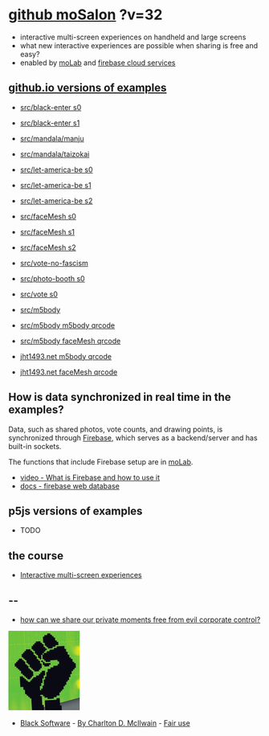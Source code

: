 # [github moSalon](https://github.com/molab-itp/moSalon) ?v=32

- interactive multi-screen experiences on handheld and large screens
- what new interactive experiences are possible when sharing is free and easy?
- enabled by [moLab](https://github.com/molab-itp/moLib) and [firebase cloud services](https://firebase.google.com)

## [github.io versions of examples](https://molab-itp.github.io/moSalon?v=32)

- [src/black-enter s0](src/black-enter/?v=32&group=s0)
- [src/black-enter s1](src/black-enter/?v=32&group=s1)

- [src/mandala/manju](src/mandala/manju?v=32)
- [src/mandala/taizokai](src/mandala/taizokai?v=32)

- [src/let-america-be s0](src/let-america-be/qrcode?v=32&group=s0)
- [src/let-america-be s1](src/let-america-be/qrcode?v=32&group=s1)
- [src/let-america-be s2](src/let-america-be/qrcode?v=32&group=s2)

- [src/faceMesh s0](src/faceMesh/qrcode?v=32)
- [src/faceMesh s1](src/faceMesh/qrcode?v=32&group=s1)
- [src/faceMesh s2](src/faceMesh/qrcode?v=32&group=s2)

- [src/vote-no-fascism](src/vote-no-fascism/?v=32)

- [src/photo-booth s0](src/photo-booth/?v=32)
- [src/vote s0](src/vote/?v=32)

- [src/m5body](src/m5body/?v=32)
- [src/m5body m5body qrcode](src/m5body/qrcode-m5body/?v=32&app=mo-m5body&group=m5body)
- [src/m5body faceMesh qrcode](src/m5body/qrcode-facemesh/?v=32&app=mo-m5body&group=m5body)
- [jht1493.net m5body qrcode](https://jht1493.net/moSalon/demo/m5body/qrcode-m5body/?v=32&app=mo-m5body&group=m5body)
- [jht1493.net faceMesh qrcode](https://jht1493.net/moSalon/demo/m5body/qrcode-facemesh/?v=32&app=mo-m5body&group=m5body)

## How is data synchronized in real time in the examples?

Data, such as shared photos, vote counts, and drawing points, is synchronized through [Firebase](https://firebase.google.com), which serves as a backend/server and has built-in sockets.

The functions that include Firebase setup are in [moLab](https://github.com/molab-itp/moLib).

- [video - What is Firebase and how to use it](https://www.youtube.com/watch?v=p9pgI3Mg-So&list=PLl-K7zZEsYLnfwBe4WgEw9ao0J0N1LYDR&index=8)
- [docs - firebase web database](https://firebase.google.com/docs/database/web/start?hl=en&authuser=0)

## p5js versions of examples

- TODO

## the course

- [Interactive multi-screen experiences](https://github.com/p5videoKit/IM-Screens-2024-03-ima)

## --

- [how can we share our private moments free from evil corporate control?](https://github.com/jht1493/jht-site?tab=readme-ov-file#why)

[![Black_Software](png/power-fist-142x158.png)](https://en.wikipedia.org/wiki/Black_Software)

- [Black Software](https://en.wikipedia.org/wiki/Black_Software) - [By Charlton D. McIlwain](https://global.oup.com/academic/product/black-software-9780190863845) - [Fair use](https://en.wikipedia.org/w/index.php?curid=67093597)
